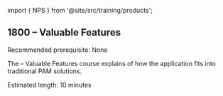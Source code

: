 import { NPS } from '@site/src/training/products';

## 1800 <NPS /> – Valuable Features

Recommended prerequisite: None

The <NPS /> – Valuable Features course explains of how the application fits into traditional PAM solutions.

Estimated length: 10 minutes
